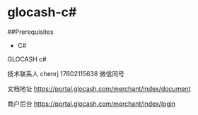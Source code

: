 glocash-c#
============

##Prerequisites
   * C#
   

   

GLOCASH c#


技术联系人 chenrj 17602115638 微信同号

文档地址 https://portal.glocash.com/merchant/index/document

商户后台 https://portal.glocash.com/merchant/index/login